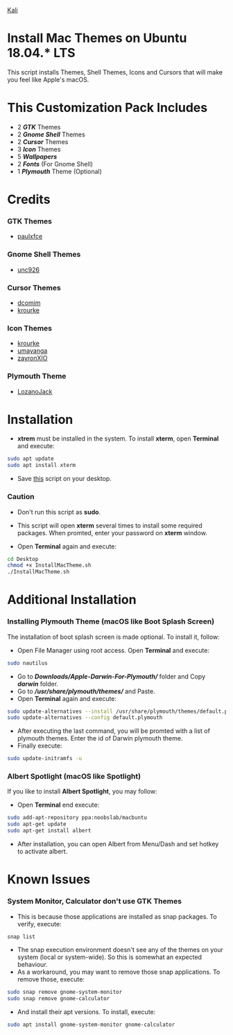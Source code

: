 [Kali](Kali.md)
# Install Mac Themes on Ubuntu 18.04.* LTS
This script installs Themes, Shell Themes, Icons and Cursors that will make you feel like Apple's macOS.

# This Customization Pack Includes
- 2 **_GTK_** Themes
- 2 **_Gnome Shell_** Themes
- 2 **_Cursor_** Themes
- 3 **_Icon_** Themes
- 5 **_Wallpapers_**
- 2 **_Fonts_** (For Gnome Shell)
- 1 **_Plymouth_** Theme (Optional)

# Credits
### GTK Themes
- [paulxfce](https://www.gnome-look.org/p/1241688/)
### Gnome Shell Themes
- [unc926](https://www.gnome-look.org/p/1213208/)
### Cursor Themes
- [dcomim](https://www.gnome-look.org/p/1241071/)
- [krourke](https://www.gnome-look.org/p/1148692/)
### Icon Themes
- [krourke](https://www.gnome-look.org/p/1148695/)
- [umayanga](https://www.gnome-look.org/p/1102582/)
- [zayronXIO](https://www.gnome-look.org/p/1210856/)
### Plymouth Theme
- [LozanoJack](https://www.gnome-look.org/p/1009320/)

# Installation
- **xtrem** must be installed in the system. To install **xterm**, open **Terminal** and execute:
```bash
sudo apt update
sudo apt install xterm
```
- Save [this](https://github.com/debugster/GnomeTweaks/blob/master/InstallMacTheme.sh) script on your desktop.
### Caution
- Don't run this script as **sudo**.
- This script will open **xterm** several times to install some required packages. When promted, enter your password on **xterm** window.

- Open **Terminal** again and execute:
```bash
cd Desktop
chmod +x InstallMacTheme.sh
./InstallMacTheme.sh
```

# Additional Installation
### Installing Plymouth Theme (macOS like Boot Splash Screen)
The installation of boot splash screen is made optional. To install it, follow:
- Open File Manager using root access. Open **Terminal** and execute:
```bash
sudo nautilus
```
- Go to **_Downloads/Apple-Darwin-For-Plymouth/_** folder and Copy **_darwin_** folder.
- Go to **_/usr/share/plymouth/themes/_** and Paste.
- Open **Terminal** again and execute:
```bash
sudo update-alternatives --install /usr/share/plymouth/themes/default.plymouth default.plymouth /usr/share/plymouth/themes/darwin/darwin.plymouth 100
sudo update-alternatives --config default.plymouth
```
- After executing the last command, you will be promted with a list of plymouth themes. Enter the id of Darwin plymouth theme.
- Finally execute:
```bash
sudo update-initramfs -u
```
### Albert Spotlight (macOS like Spotlight)
If you like to install **Albert Spotlight**, you may follow:
- Open **Terminal** end execute:
```bash
sudo add-apt-repository ppa:noobslab/macbuntu
sudo apt-get update
sudo apt-get install albert
```
- After installation, you can open Albert from Menu/Dash and set hotkey to activate albert.

# Known Issues
### System Monitor, Calculator don't use GTK Themes
- This is because those applications are installed as snap packages. To verify, execute:
```bash
snap list
```
- The snap execution environment doesn't see any of the themes on your system (local or system-wide). So this is somewhat an expected behaviour.
- As a workaround, you may want to remove those snap applications. To remove those, execute:
```bash
sudo snap remove gnome-system-monitor
sudo snap remove gnome-calculator
```
- And install their apt versions. To install, execute:
```bash
sudo apt install gnome-system-monitor gnome-calculator
```
